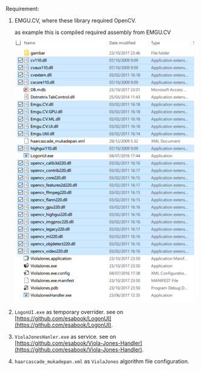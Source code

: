 Requirement:

1. EMGU.CV, where these library required OpenCV.

   as example this is compiled required assembly from EMGU.CV

   ![Assembly of EMGU.CV library](/raw/RequuiredEmguAssemblyFile.png)

2. `LogonUI.exe` as temporary overrider. see on [https://github.com/esabook/LogonUI](https://github.com/esabook/LogonUI).

3. `ViolaJonesHanler.exe` as service. see on [https://github.com/esabook/Viola-Jones-Handler](https://github.com/esabook/Viola-Jones-Handler).

4. `haarcascade_mukadepan.xml` as `ViolaJones` algorithm file configuration.


